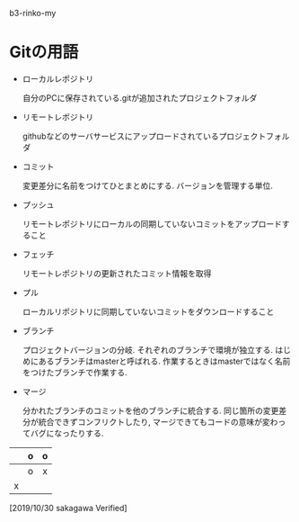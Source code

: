 b3-rinko-my

# Gitの用語

- ローカルレポジトリ

  自分のPCに保存されている.gitが追加されたプロジェクトフォルダ

- リモートレポジトリ

  githubなどのサーバサービスにアップロードされているプロジェクトフォルダ

- コミット

  変更差分に名前をつけてひとまとめにする. バージョンを管理する単位.

- プッシュ

  リモートレポジトリにローカルの同期していないコミットをアップロードすること

- フェッチ

  リモートレポジトリの更新されたコミット情報を取得

- プル

  ローカルリポジトリに同期していないコミットをダウンロードすること

- ブランチ

  プロジェクトバージョンの分岐. それぞれのブランチで環境が独立する. はじめにあるブランチはmasterと呼ばれる. 作業するときはmasterではなく名前をつけたブランチで作業する.

- マージ

  分かれたブランチのコミットを他のブランチに統合する. 同じ箇所の変更差分が統合できずコンフリクトしたり, マージできてもコードの意味が変わってバグになったりする.


| |o|o|
|:-:|:-:|:-:|
| |o|x|
|x| | |

[2019/10/30 sakagawa Verified]